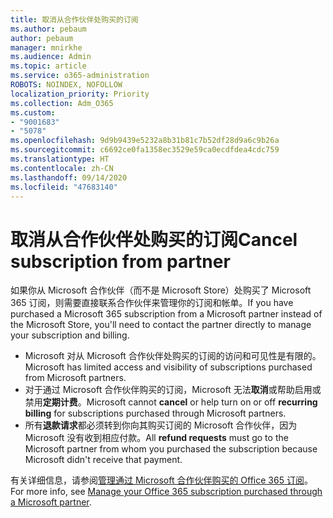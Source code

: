 ```yaml
---
title: 取消从合作伙伴处购买的订阅
ms.author: pebaum
author: pebaum
manager: mnirkhe
ms.audience: Admin
ms.topic: article
ms.service: o365-administration
ROBOTS: NOINDEX, NOFOLLOW
localization_priority: Priority
ms.collection: Adm_O365
ms.custom:
- "9001683"
- "5078"
ms.openlocfilehash: 9d9b9439e5232a8b31b81c7b52df28d9a6c9b26a
ms.sourcegitcommit: c6692ce0fa1358ec3529e59ca0ecdfdea4cdc759
ms.translationtype: HT
ms.contentlocale: zh-CN
ms.lasthandoff: 09/14/2020
ms.locfileid: "47683140"
---
```

# <a name="cancel-subscription-from-partner"></a><span data-ttu-id="d252d-102">取消从合作伙伴处购买的订阅</span><span class="sxs-lookup"><span data-stu-id="d252d-102">Cancel subscription from partner</span></span>

<span data-ttu-id="d252d-103">如果你从 Microsoft 合作伙伴（而不是 Microsoft Store）处购买了 Microsoft 365 订阅，则需要直接联系合作伙伴来管理你的订阅和帐单。</span><span class="sxs-lookup"><span data-stu-id="d252d-103">If you have purchased a Microsoft 365 subscription from a Microsoft partner instead of the Microsoft Store, you'll need to contact the partner directly to manage your subscription and billing.</span></span>

- <span data-ttu-id="d252d-104">Microsoft 对从 Microsoft 合作伙伴处购买的订阅的访问和可见性是有限的。</span><span class="sxs-lookup"><span data-stu-id="d252d-104">Microsoft has limited access and visibility of subscriptions purchased from Microsoft partners.</span></span> 
- <span data-ttu-id="d252d-105">对于通过 Microsoft 合作伙伴购买的订阅，Microsoft 无法**取消**或帮助启用或禁用**定期计费**。</span><span class="sxs-lookup"><span data-stu-id="d252d-105">Microsoft cannot **cancel** or help turn on or off **recurring billing** for subscriptions purchased through Microsoft partners.</span></span> 
- <span data-ttu-id="d252d-106">所有**退款请求**都必须转到你向其购买订阅的 Microsoft 合作伙伴，因为 Microsoft 没有收到相应付款。</span><span class="sxs-lookup"><span data-stu-id="d252d-106">All **refund requests** must go to the Microsoft partner from whom you purchased the subscription because Microsoft didn't receive that payment.</span></span> 

<span data-ttu-id="d252d-107">有关详细信息，请参阅[管理通过 Microsoft 合作伙伴购买的 Office 365 订阅](https://support.microsoft.com/help/4230739/microsoft-account-manage-office-365-subscription-from-third-party)。</span><span class="sxs-lookup"><span data-stu-id="d252d-107">For more info, see [Manage your Office 365 subscription purchased through a Microsoft partner](https://support.microsoft.com/help/4230739/microsoft-account-manage-office-365-subscription-from-third-party).</span></span> 
